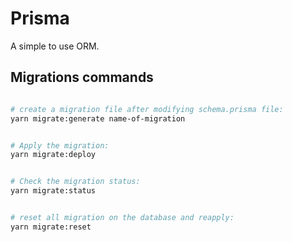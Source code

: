 # Prisma

A simple to use ORM.

## Migrations commands

```bash

# create a migration file after modifying schema.prisma file:
yarn migrate:generate name-of-migration
```

```bash

# Apply the migration:
yarn migrate:deploy
```

```bash

# Check the migration status:
yarn migrate:status
```

```bash

# reset all migration on the database and reapply:
yarn migrate:reset

```
